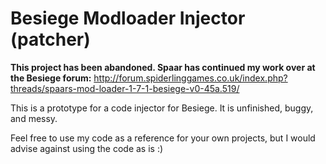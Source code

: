 # Besiege Modloader Injector (patcher)
**This project has been abandoned. Spaar has continued my work over at the Besiege forum:**
http://forum.spiderlinggames.co.uk/index.php?threads/spaars-mod-loader-1-7-1-besiege-v0-45a.519/

This is a prototype for a code injector for Besiege. It is unfinished, buggy, and messy.

Feel free to use my code as a reference for your own projects, but I would advise against using the code as is :)
